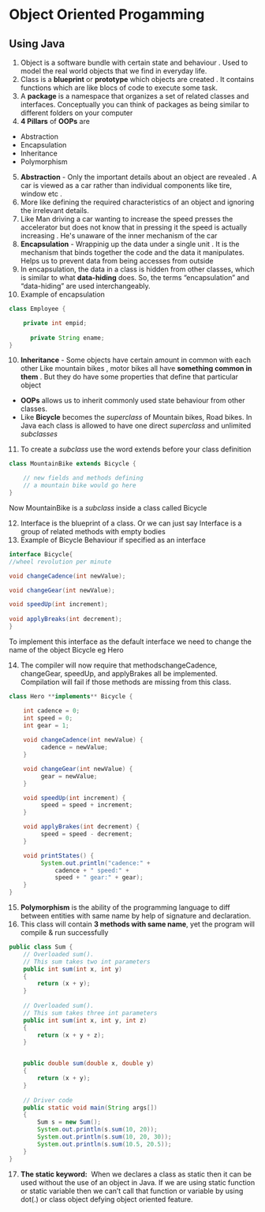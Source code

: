 # Object Oriented Progamming

## Using Java


1. Object is a software bundle with certain state and behaviour . Used to model the real world objects that we find in everyday life.
2. Class is a **blueprint** or **prototype** which objects are created . It contains functions which are like blocs of code to execute some task. 
3. A **package** is a namespace that organizes a set of related classes and interfaces. Conceptually you can think of packages as being similar to different folders on your computer
4. **4 Pillars** of **OOPs** are  
  - Abstraction 
  - Encapsulation
  - Inheritance
  - Polymorphism

5.  **Abstraction** - Only the important details about an object are revealed . A car is viewed as a car rather than individual components like tire, window etc .
6. More like defining the required characteristics of an object and ignoring the irrelevant details.
7. Like Man driving a car wanting to increase the speed presses the accelerator but does not know that in pressing it the speed is actually increasing . He's unaware of the inner mechanism of the car 
8. **Encapsulation** - Wrappinig up the data under a single unit . It is the mechanism that binds together the code and the data it manipulates. Helps us to prevent data from being accesses from outside 
9. In encapsulation, the data in a class is hidden from other classes, which is similar to what ****data-hiding**** does. So, the terms “encapsulation” and “data-hiding” are used interchangeably.
9. Example of encapsulation
```java
class Employee {

    private int empid;
    
      private String ename;
}
```

10. **Inheritance** - Some objects have certain amount in common with each other Like mountain bikes , motor bikes all have **something common in them** . But they do have some properties that define that particular object 
   - **OOPs** allows us to inherit commonly used state behaviour from other classes. 
   - Like **Bicycle** becomes the *superclass* of Mountain bikes, Road bikes. In Java each class is allowed to have one direct *superclass* and unlimited *subclasses* 
11. To create a *subclass* use the word extends before your class definition 
```java
class MountainBike extends Bicycle {

    // new fields and methods defining 
    // a mountain bike would go here
}
```
Now MountainBike is a *subclass* inside a class called Bicycle

12. Interface is the blueprint of a class. Or we can just say Interface is a group of related methods with empty bodies 
13. Example of Bicycle Behaviour if specified as an interface 
```java 
interface Bicycle{
//wheel revolution per minute 

void changeCadence(int newValue);

void changeGear(int newValue);

void speedUp(int increment);
 
void applyBreaks(int decrement);
}
```
To implement this interface as the default interface we need to change the name of the object Bicycle eg Hero


14. The compiler will now require that methodschangeCadence, changeGear, speedUp, and applyBrakes all be implemented. Compilation will fail if those methods are missing from this class.

```java
class Hero **implements** Bicycle {

    int cadence = 0;
    int speed = 0;
    int gear = 1;
    
    void changeCadence(int newValue) {
         cadence = newValue;
    }

    void changeGear(int newValue) {
         gear = newValue;
    }

    void speedUp(int increment) {
         speed = speed + increment;   
    }

    void applyBrakes(int decrement) {
         speed = speed - decrement;
    }

    void printStates() {
         System.out.println("cadence:" +
             cadence + " speed:" + 
             speed + " gear:" + gear);
    }
}
```

15. **Polymorphism** is the ability of the programming language to diff between entities with same name by help of signature and declaration.
16. This class will contain **3 methods with same name**, yet the program will compile & run successfully
```java
public class Sum {
    // Overloaded sum().
    // This sum takes two int parameters
    public int sum(int x, int y)
    {
        return (x + y);
    }
  
    // Overloaded sum().
    // This sum takes three int parameters
    public int sum(int x, int y, int z)
    {
        return (x + y + z);
    }


    public double sum(double x, double y)
    {
        return (x + y);
    }
  
    // Driver code
    public static void main(String args[])
    {
        Sum s = new Sum();
        System.out.println(s.sum(10, 20));
        System.out.println(s.sum(10, 20, 30));
        System.out.println(s.sum(10.5, 20.5));
    }
}
```

17. **The static keyword:**  When we declares a class as static then it can be used without the use of an object in Java. If we are using static function or static variable then we can’t call that function or variable by using dot(.) or class object defying object oriented feature.
